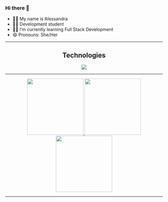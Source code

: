 ### Hi there 👋

- 👱‍♀️ My name is Alessandra
- 👩‍🎨 Development student
- 👩‍💻 I’m currently learning Full Stack Development
- 😄 Pronouns: She/Her

 <hr/>
 
<h2 align="center">Technologies</h2>
<div>
<p align="center">
  <a href="https://skillicons.dev">
    <img src="https://skillicons.dev/icons?i=java,js,nodejs,html,css,react,mysql,postgres,postman,docker,git,github,vscode,eclipse,idea,notion" />
  </a>
</p>
</div>

 <hr/>
 
<div>
  <p align="center">
<a href="https://github.com/Alessandra1999">
<a href="https://github.com/Alessandra1999">
<img loading="lazy" height="180em" src="https://github-readme-stats.vercel.app/api?username=Alessandra1999&theme=dracula&show_icons=true&hide_border=true&count_private=true"/>
<img loading="lazy" height="180em" src="https://github-readme-streak-stats.herokuapp.com/?user=Alessandra1999&theme=dracula&hide_border=true"/>
<img loading="lazy" height="180em" src="https://github-readme-stats.vercel.app/api/top-langs/?username=Alessandra1999&theme=dracula&show_icons=true&hide_border=true&layout=compact"/>
</p>
</div>

<hr/>
